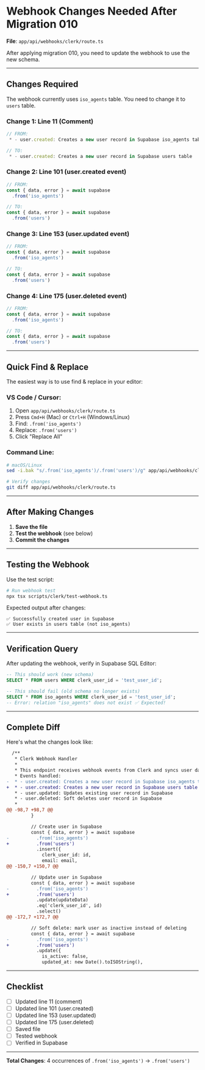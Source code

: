 # Webhook Changes Needed After Migration 010

**File**: `app/api/webhooks/clerk/route.ts`

After applying migration 010, you need to update the webhook to use the new schema.

---

## Changes Required

The webhook currently uses `iso_agents` table. You need to change it to `users` table.

### Change 1: Line 11 (Comment)
```typescript
// FROM:
 * - user.created: Creates a new user record in Supabase iso_agents table

// TO:
 * - user.created: Creates a new user record in Supabase users table
```

### Change 2: Line 101 (user.created event)
```typescript
// FROM:
const { data, error } = await supabase
  .from('iso_agents')

// TO:
const { data, error } = await supabase
  .from('users')
```

### Change 3: Line 153 (user.updated event)
```typescript
// FROM:
const { data, error } = await supabase
  .from('iso_agents')

// TO:
const { data, error } = await supabase
  .from('users')
```

### Change 4: Line 175 (user.deleted event)
```typescript
// FROM:
const { data, error } = await supabase
  .from('iso_agents')

// TO:
const { data, error } = await supabase
  .from('users')
```

---

## Quick Find & Replace

The easiest way is to use find & replace in your editor:

### VS Code / Cursor:
1. Open `app/api/webhooks/clerk/route.ts`
2. Press `Cmd+H` (Mac) or `Ctrl+H` (Windows/Linux)
3. Find: `.from('iso_agents')`
4. Replace: `.from('users')`
5. Click "Replace All"

### Command Line:
```bash
# macOS/Linux
sed -i.bak "s/.from('iso_agents')/.from('users')/g" app/api/webhooks/clerk/route.ts

# Verify changes
git diff app/api/webhooks/clerk/route.ts
```

---

## After Making Changes

1. **Save the file**
2. **Test the webhook** (see below)
3. **Commit the changes**

---

## Testing the Webhook

Use the test script:

```bash
# Run webhook test
npx tsx scripts/clerk/test-webhook.ts
```

Expected output after changes:
```
✅ Successfully created user in Supabase
✅ User exists in users table (not iso_agents)
```

---

## Verification Query

After updating the webhook, verify in Supabase SQL Editor:

```sql
-- This should work (new schema)
SELECT * FROM users WHERE clerk_user_id = 'test_user_id';

-- This should fail (old schema no longer exists)
SELECT * FROM iso_agents WHERE clerk_user_id = 'test_user_id';
-- Error: relation "iso_agents" does not exist ✅ Expected!
```

---

## Complete Diff

Here's what the changes look like:

```diff
  /**
   * Clerk Webhook Handler
   *
   * This endpoint receives webhook events from Clerk and syncs user data to Supabase.
   * Events handled:
-  * - user.created: Creates a new user record in Supabase iso_agents table
+  * - user.created: Creates a new user record in Supabase users table
   * - user.updated: Updates existing user record in Supabase
   * - user.deleted: Soft deletes user record in Supabase
   *
@@ -98,7 +98,7 @@
         }

         // Create user in Supabase
         const { data, error } = await supabase
-          .from('iso_agents')
+          .from('users')
           .insert({
             clerk_user_id: id,
             email: email,
@@ -150,7 +150,7 @@

         // Update user in Supabase
         const { data, error } = await supabase
-          .from('iso_agents')
+          .from('users')
           .update(updateData)
           .eq('clerk_user_id', id)
           .select()
@@ -172,7 +172,7 @@

         // Soft delete: mark user as inactive instead of deleting
         const { data, error } = await supabase
-          .from('iso_agents')
+          .from('users')
           .update({
             is_active: false,
             updated_at: new Date().toISOString(),
```

---

## Checklist

- [ ] Updated line 11 (comment)
- [ ] Updated line 101 (user.created)
- [ ] Updated line 153 (user.updated)
- [ ] Updated line 175 (user.deleted)
- [ ] Saved file
- [ ] Tested webhook
- [ ] Verified in Supabase

---

**Total Changes**: 4 occurrences of `.from('iso_agents')` → `.from('users')`
